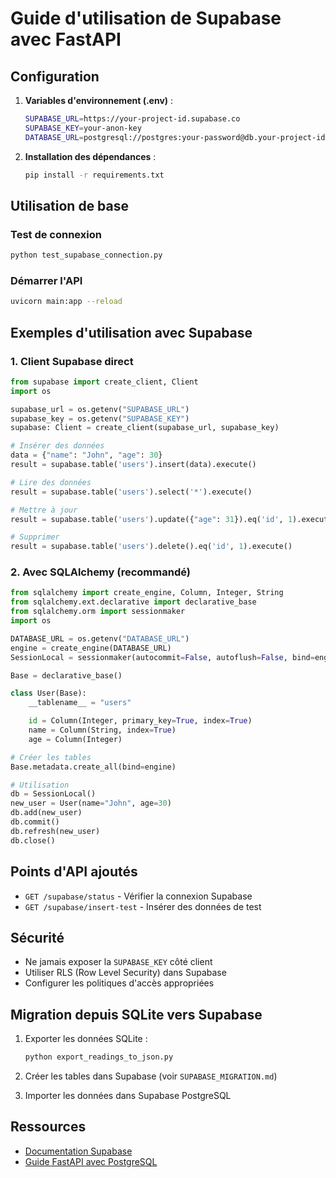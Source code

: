 # Guide d'utilisation de Supabase avec FastAPI

## Configuration

1. **Variables d'environnement (.env)** :
   ```bash
   SUPABASE_URL=https://your-project-id.supabase.co
   SUPABASE_KEY=your-anon-key
   DATABASE_URL=postgresql://postgres:your-password@db.your-project-id.supabase.co:5432/postgres
   ```

2. **Installation des dépendances** :
   ```bash
   pip install -r requirements.txt
   ```

## Utilisation de base

### Test de connexion
```bash
python test_supabase_connection.py
```

### Démarrer l'API
```bash
uvicorn main:app --reload
```

## Exemples d'utilisation avec Supabase

### 1. Client Supabase direct

```python
from supabase import create_client, Client
import os

supabase_url = os.getenv("SUPABASE_URL")
supabase_key = os.getenv("SUPABASE_KEY")
supabase: Client = create_client(supabase_url, supabase_key)

# Insérer des données
data = {"name": "John", "age": 30}
result = supabase.table('users').insert(data).execute()

# Lire des données
result = supabase.table('users').select('*').execute()

# Mettre à jour
result = supabase.table('users').update({"age": 31}).eq('id', 1).execute()

# Supprimer
result = supabase.table('users').delete().eq('id', 1).execute()
```

### 2. Avec SQLAlchemy (recommandé)

```python
from sqlalchemy import create_engine, Column, Integer, String
from sqlalchemy.ext.declarative import declarative_base
from sqlalchemy.orm import sessionmaker
import os

DATABASE_URL = os.getenv("DATABASE_URL")
engine = create_engine(DATABASE_URL)
SessionLocal = sessionmaker(autocommit=False, autoflush=False, bind=engine)

Base = declarative_base()

class User(Base):
    __tablename__ = "users"

    id = Column(Integer, primary_key=True, index=True)
    name = Column(String, index=True)
    age = Column(Integer)

# Créer les tables
Base.metadata.create_all(bind=engine)

# Utilisation
db = SessionLocal()
new_user = User(name="John", age=30)
db.add(new_user)
db.commit()
db.refresh(new_user)
db.close()
```

## Points d'API ajoutés

- `GET /supabase/status` - Vérifier la connexion Supabase
- `GET /supabase/insert-test` - Insérer des données de test

## Sécurité

- Ne jamais exposer la `SUPABASE_KEY` côté client
- Utiliser RLS (Row Level Security) dans Supabase
- Configurer les politiques d'accès appropriées

## Migration depuis SQLite vers Supabase

1. Exporter les données SQLite :
   ```bash
   python export_readings_to_json.py
   ```

2. Créer les tables dans Supabase (voir `SUPABASE_MIGRATION.md`)

3. Importer les données dans Supabase PostgreSQL

## Ressources

- [Documentation Supabase](https://supabase.com/docs)
- [Guide FastAPI avec PostgreSQL](https://fastapi.tiangolo.com/tutorial/sql-databases/)
